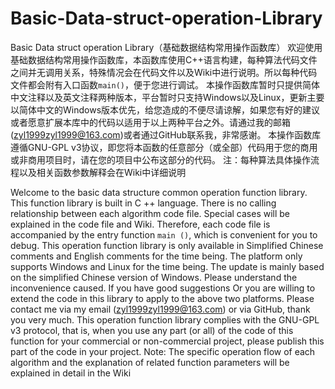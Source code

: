 # Basic-Data-struct-operation-Library

Basic Data struct operation Library（基础数据结构常用操作函数库）
欢迎使用基础数据结构常用操作函数库，本函数库使用C++语言构建，每种算法代码文件之间并无调用关系，特殊情况会在代码文件以及Wiki中进行说明。所以每种代码文件都会附有入口函数`main()`，便于您进行调试。
本操作函数库暂时只提供简体中文注释以及英文注释两种版本，平台暂时只支持Windows以及Linux，更新主要以简体中文的Windows版本优先，给您造成的不便尽请谅解，如果您有好的建议或者愿意扩展本库中的代码以适用于以上两种平台之外。请通过我的邮箱([zyl1999zyl1999@163.com](https://zyl1999zyl1999@163.com))或者通过GitHub联系我，非常感谢。
本操作函数库遵循GNU-GPL v3协议，即您将本函数的任意部分（或全部）代码用于您的商用或非商用项目时，请在您的项目中公布这部分的代码。
注：每种算法具体操作流程以及相关函数参数解释会在Wiki中详细说明

Welcome to the basic data structure common operation function library. This function library is built in C ++ language. 
There is no calling relationship between each algorithm code file. 
Special cases will be explained in the code file and Wiki. 
Therefore, each code file is accompanied by the entry function `main ()`, which is convenient for you to debug.
This operation function library is only available in Simplified Chinese comments and English comments for the time being.
The platform only supports Windows and Linux for the time being. 
The update is mainly based on the simplified Chinese version of Windows. 
Please understand the inconvenience caused. 
If you have good suggestions Or you are willing to extend the code in this library to apply to the above two platforms. Please contact me via my email ([zyl1999zyl1999@163.com](https://zyl1999zyl1999@163.com)) or via GitHub, thank you very much.
This operation function library complies with the GNU-GPL v3 protocol, that is, when you use any part (or all) of the code of this function for your commercial or non-commercial project, please publish this part of the code in your project.
Note: The specific operation flow of each algorithm and the explanation of related function parameters will be explained in detail in the Wiki
